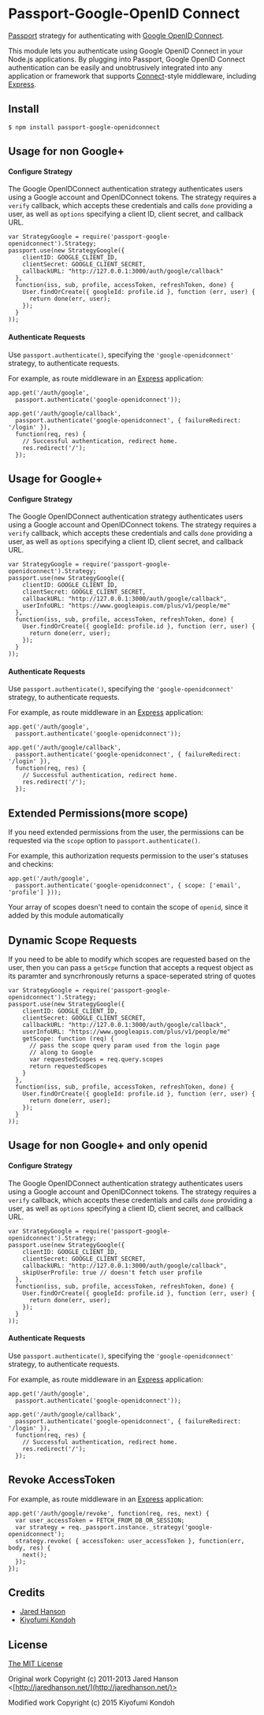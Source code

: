 # Passport-Google-OpenID Connect

[Passport](https://github.com/jaredhanson/passport) strategy for authenticating
with [Google OpenID Connect](https://developers.google.com/accounts/docs/OpenIDConnect).

This module lets you authenticate using Google OpenID Connect in your Node.js
applications.  By plugging into Passport, Google OpenID Connect authentication can be
easily and unobtrusively integrated into any application or framework that
supports [Connect](http://www.senchalabs.org/connect/)-style middleware,
including [Express](http://expressjs.com/).

## Install

    $ npm install passport-google-openidconnect

## Usage for non Google+

#### Configure Strategy

The Google OpenIDConnect authentication strategy authenticates users using a Google account
and OpenIDConnect tokens.  The strategy requires a `verify` callback, which accepts
these credentials and calls `done` providing a user, as well as `options`
specifying a client ID, client secret, and callback URL.

    var StrategyGoogle = require('passport-google-openidconnect').Strategy;
    passport.use(new StrategyGoogle({
        clientID: GOOGLE_CLIENT_ID,
        clientSecret: GOOGLE_CLIENT_SECRET,
        callbackURL: "http://127.0.0.1:3000/auth/google/callback"
      },
      function(iss, sub, profile, accessToken, refreshToken, done) {
        User.findOrCreate({ googleId: profile.id }, function (err, user) {
          return done(err, user);
        });
      }
    ));

#### Authenticate Requests

Use `passport.authenticate()`, specifying the `'google-openidconnect'` strategy, to
authenticate requests.

For example, as route middleware in an [Express](http://expressjs.com/)
application:

    app.get('/auth/google',
      passport.authenticate('google-openidconnect'));

    app.get('/auth/google/callback', 
      passport.authenticate('google-openidconnect', { failureRedirect: '/login' }),
      function(req, res) {
        // Successful authentication, redirect home.
        res.redirect('/');
      });


## Usage for Google+

#### Configure Strategy

The Google OpenIDConnect authentication strategy authenticates users using a Google account
and OpenIDConnect tokens.  The strategy requires a `verify` callback, which accepts
these credentials and calls `done` providing a user, as well as `options`
specifying a client ID, client secret, and callback URL.

    var StrategyGoogle = require('passport-google-openidconnect').Strategy;
    passport.use(new StrategyGoogle({
        clientID: GOOGLE_CLIENT_ID,
        clientSecret: GOOGLE_CLIENT_SECRET,
        callbackURL: "http://127.0.0.1:3000/auth/google/callback",
        userInfoURL: "https://www.googleapis.com/plus/v1/people/me"
      },
      function(iss, sub, profile, accessToken, refreshToken, done) {
        User.findOrCreate({ googleId: profile.id }, function (err, user) {
          return done(err, user);
        });
      }
    ));

#### Authenticate Requests

Use `passport.authenticate()`, specifying the `'google-openidconnect'` strategy, to
authenticate requests.

For example, as route middleware in an [Express](http://expressjs.com/)
application:

    app.get('/auth/google',
      passport.authenticate('google-openidconnect'));

    app.get('/auth/google/callback', 
      passport.authenticate('google-openidconnect', { failureRedirect: '/login' }),
      function(req, res) {
        // Successful authentication, redirect home.
        res.redirect('/');
      });


## Extended Permissions(more scope)

If you need extended permissions from the user, the permissions can be requested
via the `scope` option to `passport.authenticate()`.

For example, this authorization requests permission to the user's statuses and
checkins:

    app.get('/auth/google',
      passport.authenticate('google-openidconnect', { scope: ['email', 'profile'] }));

Your array of scopes doesn't need to contain the scope of `openid`, since it added by this module automatically

## Dynamic Scope Requests

If you need to be able to modify which scopes are requested based on the user, then you can pass a `getScpe` function that accepts a request object as its paramter and syncrhronously returns a space-seperated string of quotes

    var StrategyGoogle = require('passport-google-openidconnect').Strategy;
    passport.use(new StrategyGoogle({
        clientID: GOOGLE_CLIENT_ID,
        clientSecret: GOOGLE_CLIENT_SECRET,
        callbackURL: "http://127.0.0.1:3000/auth/google/callback",
        userInfoURL: "https://www.googleapis.com/plus/v1/people/me"
        getScope: function (req) {
          // pass the scope query param used from the login page 
          // along to Google
          var requestedScopes = req.query.scopes
          return requestedScopes
        }
      },
      function(iss, sub, profile, accessToken, refreshToken, done) {
        User.findOrCreate({ googleId: profile.id }, function (err, user) {
          return done(err, user);
        });
      }
    ));

## Usage for non Google+ and only openid

#### Configure Strategy

The Google OpenIDConnect authentication strategy authenticates users using a Google account
and OpenIDConnect tokens.  The strategy requires a `verify` callback, which accepts
these credentials and calls `done` providing a user, as well as `options`
specifying a client ID, client secret, and callback URL.

    var StrategyGoogle = require('passport-google-openidconnect').Strategy;
    passport.use(new StrategyGoogle({
        clientID: GOOGLE_CLIENT_ID,
        clientSecret: GOOGLE_CLIENT_SECRET,
        callbackURL: "http://127.0.0.1:3000/auth/google/callback",
        skipUserProfile: true // doesn't fetch user profile
      },
      function(iss, sub, profile, accessToken, refreshToken, done) {
        User.findOrCreate({ googleId: profile.id }, function (err, user) {
          return done(err, user);
        });
      }
    ));

#### Authenticate Requests

Use `passport.authenticate()`, specifying the `'google-openidconnect'` strategy, to
authenticate requests.

For example, as route middleware in an [Express](http://expressjs.com/)
application:

    app.get('/auth/google',
      passport.authenticate('google-openidconnect'));

    app.get('/auth/google/callback', 
      passport.authenticate('google-openidconnect', { failureRedirect: '/login' }),
      function(req, res) {
        // Successful authentication, redirect home.
        res.redirect('/');
      });

## Revoke AccessToken

For example, as route middleware in an [Express](http://expressjs.com/)
application:

    app.get('/auth/google/revoke', function(req, res, next) {
      var user_accessToken = FETCH_FROM_DB_OR_SESSION;
      var strategy = req._passport.instance._strategy('google-openidconnect');
      strategy.revoke( { accessToken: user_accessToken }, function(err, body, res) {
        next();
      });
    });

## Credits

  - [Jared Hanson](http://github.com/jaredhanson)
  - [Kiyofumi Kondoh](http://github.com/kkkon)

## License

[The MIT License](http://opensource.org/licenses/MIT)

Original work Copyright (c) 2011-2013 Jared Hanson <[http://jaredhanson.net/](http://jaredhanson.net/)>

Modified work Copyright (c) 2015 Kiyofumi Kondoh
